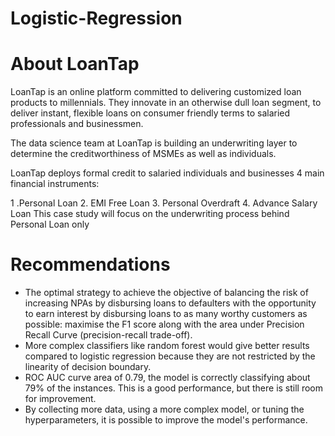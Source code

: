 # Logistic-Regression
# About LoanTap
LoanTap is an online platform committed to delivering customized loan products to millennials. They innovate in an otherwise dull loan segment, to deliver instant, flexible loans on consumer friendly terms to salaried professionals and businessmen.

The data science team at LoanTap is building an underwriting layer to determine the creditworthiness of MSMEs as well as individuals.

LoanTap deploys formal credit to salaried individuals and businesses 4 main financial instruments:

1 .Personal Loan
2. EMI Free Loan
3. Personal Overdraft
4. Advance Salary Loan
This case study will focus on the underwriting process behind Personal Loan only
# Recommendations
* The optimal strategy to achieve the objective of balancing the risk of increasing NPAs by disbursing loans to defaulters with the opportunity to earn interest by disbursing loans to as many worthy customers as possible: maximise the F1 score along with the area under Precision Recall Curve (precision-recall trade-off).
* More complex classifiers like random forest would give better results compared to logistic regression because they are not restricted by the linearity of decision boundary.
* ROC AUC curve area of 0.79, the model is correctly classifying about 79% of the instances. This is a good performance, but there is still room for improvement.
* By collecting more data, using a more complex model, or tuning the hyperparameters, it is possible to improve the model's performance.
